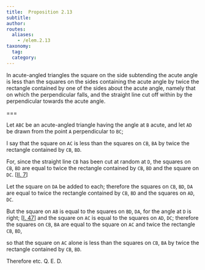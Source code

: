 ```yaml
---
title:  Proposition 2.13
subtitle: 
author:
routes:
  aliases:
    - /elem.2.13
taxonomy:
  tag:
  category:
---
```


In acute-angled triangles the square on the side subtending the acute angle is less than the squares on the sides containing the acute angle by twice the rectangle contained by one of the sides about the acute angle, namely that on which the perpendicular falls, and the straight line cut off within by the perpendicular towards the acute angle.

===


Let `ABC` be an acute-angled triangle having the angle at `B` acute, and let `AD` be drawn from the point `A` perpendicular to `BC`;

I say that the square on `AC` is less than the squares on `CB`, `BA` by twice the rectangle contained by `CB`, `BD`.

For, since the straight line `CB` has been cut at random at `D`, <span class="center">the squares on `CB`, `BD` are equal to twice the rectangle contained by `CB`, `BD` and the square on `DC`. [<a href="/elem.2.7">II. 7</a>]</span>


Let the square on `DA` be added to each; therefore the squares on `CB`, `BD`, `DA` are equal to twice the rectangle contained by `CB`, `BD` and the squares on `AD`, `DC`.

But the square on `AB` is equal to the squares on `BD`, `DA`, for the angle at `D` is right; [<a href="/elem.1.47">I. 47</a>] and the square on `AC` is equal to the squares on `AD`, `DC`; therefore the squares on `CB`, `BA` are equal to the square on `AC` and twice the rectangle `CB`, `BD`,

so that the square on `AC` alone is less than the squares on `CB`, `BA` by twice the rectangle contained by `CB`, `BD`.

Therefore etc. Q. E. D.
